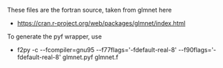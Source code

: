 These files are the fortran source, taken from glmnet here 
+ https://cran.r-project.org/web/packages/glmnet/index.html

To generate the pyf wrapper, use 
+ f2py -c --fcompiler=gnu95 --f77flags='-fdefault-real-8' --f90flags='-fdefault-real-8' glmnet.pyf glmnet.f

